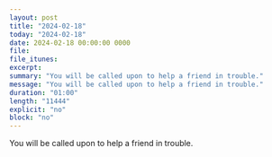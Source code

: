 ```yaml
---
layout: post
title: "2024-02-18"
today: "2024-02-18"
date: 2024-02-18 00:00:00 0000
file:
file_itunes:
excerpt:
summary: "You will be called upon to help a friend in trouble."
message: "You will be called upon to help a friend in trouble."
duration: "01:00"
length: "11444"
explicit: "no"
block: "no"
---
```

You will be called upon to help a friend in trouble.

